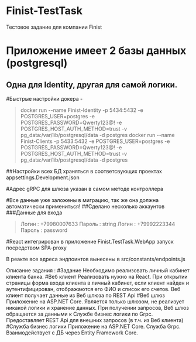 # Finist-TestTask
Тестовое задание для компании Finist

# Приложение имеет 2 базы данных (postgresql)
## Одна для Identity, другая для самой логики.
#Быстрые настройки докера -

>docker run --name Finist-Identity -p 5434:5432 -e POSTGRES_USER=postgres -e POSTGRES_PASSWORD=Qwerty123@! -e POSTGRES_HOST_AUTH_METHOD=trust -v pg_data:/var/lib/postgresql/data -d postgres
>docker run --name Finist-Clients -p 5433:5432 -e POSTGRES_USER=postgres -e POSTGRES_PASSWORD=Qwerty123@! -e POSTGRES_HOST_AUTH_METHOD=trust -v pg_data:/var/lib/postgresql/data -d postgres

##Настройки всех БД храняться в соответсвующих проектах appsettings.Development.json

#Адрес gRPC для шлюза указан в самом методе контроллера

#Все данные уже заложены в миграцию, так же она должна автоматически примениться!
##Сделано несколько аккаунтов
###Данные для входа
>Логин : +79980007633 Пароль : string
>Логин : +79992223344 Пароль : password

#React интегрирован в приложение Finist.TestTask.WebApp запуск посредством SPA-proxy


В реакте все адреса эндпоинтов вынесены в src/constants/endpoints.js

Описание задания : 
#Задание
Необходимо реализовать личный кабинет клиента банка.
#Веб клиент
Реализовать нужно на React.
При открытии страницы форма входа клиента в личный кабинет, если клиент найден и аутентифицирован, отображаются его ФИО и список его счетов. 
Веб клиент получает данные из Веб шлюза по REST Api
#Веб шлюз
Приложение на ASP.NET Core. 
Является только шлюзом, не реализует никакой логики и хранение данных. 
При получении запросов, Веб шлюз обращается за данными к Службе бизнес логики по Grpc.
Предоставляет  REST Api для внешних запросов (в т.ч. из  Веб клиента)
#Служба бизнес логики
Приложение на ASP.NET Core. 
Служба Grpc.
Взаимодействует с ДБ через Entity Framework Core.

